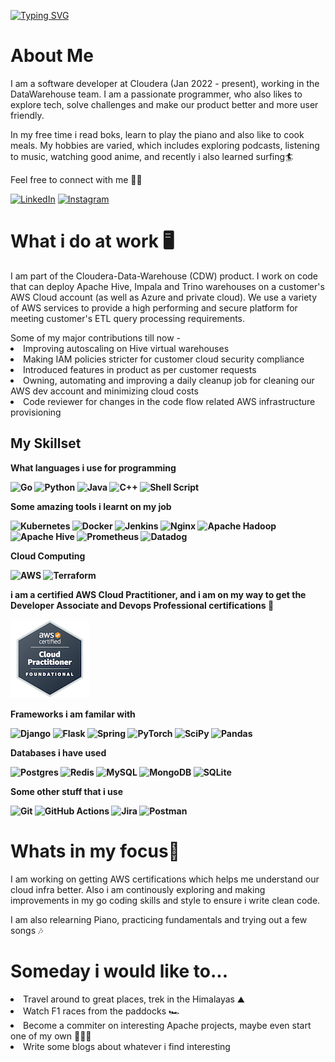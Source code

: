 [![Typing SVG](https://readme-typing-svg.demolab.com?font=Shadows+Into+The+Light&size=30&pause=1000&color=F6F744&background=415076DA&center=true&vCenter=true&random=false&width=850&height=160&lines=Hey+There+%F0%9F%91%8B;Archit+here!!;Read+about+me+here%F0%9F%91%87)](https://git.io/typing-svg)


<h1>About Me</h1>

<p>
I am a software developer at Cloudera (Jan 2022 - present), working in the DataWarehouse team. I am a passionate programmer, who also likes to explore tech, solve challenges and make our product better and more user friendly.
</p>

<p>
In my free time i read boks, learn to play the piano and also like to cook meals. My hobbies are varied, which includes exploring podcasts, listening to music, watching good anime, and recently i also learned surfing🏄 
</p>

Feel free to connect with me 🤝😊

[![LinkedIn](https://img.shields.io/badge/linkedin-%230077B5.svg?style=for-the-badge&logo=linkedin&logoColor=white)](https://www.linkedin.com/in/architlatkar27/)  [![Instagram](https://img.shields.io/badge/Instagram-%23E4405F.svg?style=for-the-badge&logo=Instagram&logoColor=white)](https://www.instagram.com/architlatkar?igsh=dG4wbmR6ZXNoOXNi)  


<h1>What i do at work 🖥️</h1>

<p>
I am part of the Cloudera-Data-Warehouse (CDW) product. I work on code that can deploy Apache Hive, Impala and Trino warehouses on a customer's AWS Cloud account (as well as Azure and private cloud). We use a variety of AWS services to provide a high performing and secure platform for meeting customer's ETL query processing requirements. 
</p>
Some of my major contributions till now - 

<li>Improving autoscaling on Hive virtual warehouses</li>
<li>Making IAM policies stricter for customer cloud security compliance</li>
<li>Introduced features in product as per customer requests</li>
<li>Owning, automating and improving a daily cleanup job for cleaning our AWS dev account and minimizing cloud costs</li>
<li>Code reviewer for changes in the code flow related AWS infrastructure provisioning</li>

<b><h2> My Skillset </h2>

What languages i use for programming

![Go](https://img.shields.io/badge/go-%2300ADD8.svg?style=for-the-badge&logo=go&logoColor=white) 
![Python](https://img.shields.io/badge/python-3670A0?style=for-the-badge&logo=python&logoColor=ffdd54) 
![Java](https://img.shields.io/badge/java-%23ED8B00.svg?style=for-the-badge&logo=openjdk&logoColor=white)
![C++](https://img.shields.io/badge/c++-%2300599C.svg?style=for-the-badge&logo=c%2B%2B&logoColor=white)
![Shell Script](https://img.shields.io/badge/shell_script-%23121011.svg?style=for-the-badge&logo=gnu-bash&logoColor=white)

Some amazing tools i learnt on my job

![Kubernetes](https://img.shields.io/badge/kubernetes-%23326ce5.svg?style=for-the-badge&logo=kubernetes&logoColor=white)
![Docker](https://img.shields.io/badge/docker-%230db7ed.svg?style=for-the-badge&logo=docker&logoColor=white)
![Jenkins](https://img.shields.io/badge/jenkins-%232C5263.svg?style=for-the-badge&logo=jenkins&logoColor=white)
![Nginx](https://img.shields.io/badge/nginx-%23009639.svg?style=for-the-badge&logo=nginx&logoColor=white)
![Apache Hadoop](https://img.shields.io/badge/Apache%20Hadoop-66CCFF?style=for-the-badge&logo=apachehadoop&logoColor=black)
![Apache Hive](https://img.shields.io/badge/Apache%20Hive-FDEE21?style=for-the-badge&logo=apachehive&logoColor=black)
![Prometheus](https://img.shields.io/badge/Prometheus-E6522C?style=for-the-badge&logo=Prometheus&logoColor=white)
![Datadog](https://img.shields.io/badge/datadog-%23632CA6.svg?style=for-the-badge&logo=datadog&logoColor=white)

Cloud Computing 

![AWS](https://img.shields.io/badge/AWS-%23FF9900.svg?style=for-the-badge&logo=amazon-aws&logoColor=white)
![Terraform](https://img.shields.io/badge/terraform-%235835CC.svg?style=for-the-badge&logo=terraform&logoColor=white)

i am a certified AWS Cloud Practitioner, and i am on my way to get the Developer Associate and Devops Professional certifications 🦾

<div data-iframe-width="150" data-iframe-height="270" data-share-badge-id="73ca296e-5c72-4370-baca-1f3ad8d1ea9a" data-share-badge-host="https://www.credly.com"></div><script type="text/javascript" async src="//cdn.credly.com/assets/utilities/embed.js"></script>
<img alt="AWS Certified Cloud Practitioner" src="images/aws-certified-cloud-practitioner.png">


Frameworks i am familar with

![Django](https://img.shields.io/badge/django-%23092E20.svg?style=for-the-badge&logo=django&logoColor=white)
![Flask](https://img.shields.io/badge/flask-%23000.svg?style=for-the-badge&logo=flask&logoColor=white)
![Spring](https://img.shields.io/badge/springboot-%236DB33F.svg?style=for-the-badge&logo=spring&logoColor=white)
![PyTorch](https://img.shields.io/badge/PyTorch-%23EE4C2C.svg?style=for-the-badge&logo=PyTorch&logoColor=white)
![SciPy](https://img.shields.io/badge/SciPy-%230C55A5.svg?style=for-the-badge&logo=scipy&logoColor=%white)
![Pandas](https://img.shields.io/badge/pandas-%23150458.svg?style=for-the-badge&logo=pandas&logoColor=white)

Databases i have used

![Postgres](https://img.shields.io/badge/postgres-%23316192.svg?style=for-the-badge&logo=postgresql&logoColor=white)
![Redis](https://img.shields.io/badge/redis-%23DD0031.svg?style=for-the-badge&logo=redis&logoColor=white)
![MySQL](https://img.shields.io/badge/mysql-%2300f.svg?style=for-the-badge&logo=mysql&logoColor=white)
![MongoDB](https://img.shields.io/badge/MongoDB-%234ea94b.svg?style=for-the-badge&logo=mongodb&logoColor=white)
![SQLite](https://img.shields.io/badge/sqlite-%2307405e.svg?style=for-the-badge&logo=sqlite&logoColor=white)

Some other stuff that i use 

![Git](https://img.shields.io/badge/git-%23F05033.svg?style=for-the-badge&logo=git&logoColor=white)
![GitHub Actions](https://img.shields.io/badge/github%20actions-%232671E5.svg?style=for-the-badge&logo=githubactions&logoColor=white)
![Jira](https://img.shields.io/badge/jira-%230A0FFF.svg?style=for-the-badge&logo=jira&logoColor=white)
![Postman](https://img.shields.io/badge/Postman-FF6C37?style=for-the-badge&logo=postman&logoColor=white)
</b>

<h1>Whats in my focus🧐</h1>
<p>
I am working on getting AWS certifications which helps me understand our cloud infra better. Also i am continously exploring and making improvements in my go coding skills and style to ensure i write clean code. 

I am also relearning Piano, practicing fundamentals and trying out a few songs 🎶
</p>

<h1>Someday i would like to...</h1>

<p>
<li>Travel around to great places, trek in the Himalayas ⛰️</li>
<li>Watch F1 races from the paddocks 🏎️ </li>
<li>Become a commiter on interesting Apache projects, maybe even start one of my own 👨🏻‍💻</li>
<li>Write some blogs about whatever i find interesting</li>
</p>


